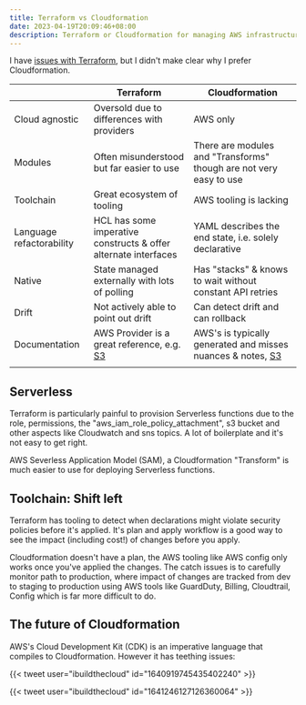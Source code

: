 ```yaml
---
title: Terraform vs Cloudformation
date: 2023-04-19T20:09:46+08:00
description: Terraform or Cloudformation for managing AWS infrastructure?
---
```


I have [issues with Terraform](https://dabase.com/blog/2022/terraform/), but I didn't make clear why I prefer Cloudformation.

|                          | **Terraform**                              | **Cloudformation**                                                 |
|--------------------------|--------------------------------------------|--------------------------------------------------------------------|
| Cloud agnostic           | Oversold due to differences with providers | AWS only                                                           |
| Modules                  | Often misunderstood but far easier to use  | There are modules and "Transforms" though are not very easy to use |
| Toolchain                | Great ecosystem of tooling                 | AWS tooling is lacking                                             |
| Language refactorability | HCL has some imperative constructs & offer alternate interfaces     | YAML describes the end state, i.e. solely declarative                   |
| Native                   | State  managed externally with lots of polling        | Has "stacks" & knows to wait without constant API retries      |
| Drift | Not actively able to point out drift | Can detect drift and can rollback |
| Documentation            | AWS Provider is a great reference, e.g. [S3](https://registry.terraform.io/providers/hashicorp/aws/latest/docs/resources/s3_bucket)      | AWS's is typically generated and misses nuances & notes, [S3](https://docs.aws.amazon.com/AWSCloudFormation/latest/UserGuide/aws-properties-s3-bucket.html)            |
|                          |                                            |                                                                    |

## Serverless

Terraform is particularly painful to provision Serverless functions due to the role, permissions, the "aws_iam_role_policy_attachment", s3 bucket and other aspects like Cloudwatch and sns topics. A lot of boilerplate and it's not easy to get right. 

AWS Severless Application Model (SAM), a Cloudformation "Transform" is much easier to use for deploying Serverless functions.

## Toolchain: Shift left

Terraform has tooling to detect when declarations might violate security policies before it's applied. It's plan and apply workflow is a good way to see the impact (including cost!) of changes before you apply.

Cloudformation doesn't have a plan, the AWS tooling like AWS config only works once you've applied the changes. The catch issues is to carefully monitor path to production, where impact of changes are tracked from dev to staging to production using AWS tools like GuardDuty, Billing, Cloudtrail, Config which is far more difficult to do.

## The future of Cloudformation

AWS's Cloud Development Kit (CDK) is an imperative language that compiles to Cloudformation. However it has teething issues:

{{< tweet user="ibuildthecloud" id="1640919745435402240" >}}

{{< tweet user="ibuildthecloud" id="1641246127126360064" >}}

